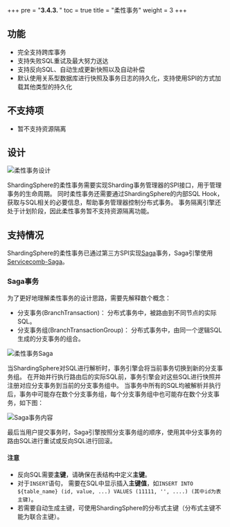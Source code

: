 +++
pre = "<b>3.4.3. </b>"
toc = true
title = "柔性事务"
weight = 3
+++

## 功能

* 完全支持跨库事务
* 支持失败SQL重试及最大努力送达
* 支持反向SQL、自动生成更新快照以及自动补偿
* 默认使用关系型数据库进行快照及事务日志的持久化，支持使用SPI的方式加载其他类型的持久化

## 不支持项

* 暂不支持资源隔离

## 设计

![柔性事务设计](https://shardingsphere.apache.org/document/current/img/transaction/transaction-base-design_cn.png)

ShardingSphere的柔性事务需要实现Sharding事务管理器的SPI接口，用于管理事务的生命周期。
同时柔性事务还需要通过ShardingSphere的内部SQL Hook，获取与SQL相关的必要信息，帮助事务管理器控制分布式事务。
事务隔离引擎还处于计划阶段，因此柔性事务暂不支持资源隔离功能。

## 支持情况

ShardingSphere的柔性事务已通过第三方SPI实现[Saga](https://www.cs.cornell.edu/andru/cs711/2002fa/reading/sagas.pdf)事务，Saga引擎使用[Servicecomb-Saga](https://github.com/apache/servicecomb-saga-actuator)。

### Saga事务

为了更好地理解柔性事务的设计思路，需要先解释数个概念：

* 分支事务(BranchTransaction)： 分布式事务中，被路由到不同节点的实际SQL。
* 分支事务组(BranchTransactionGroup)： 分布式事务中，由同一个逻辑SQL生成的分支事务的组合。

![柔性事务Saga](https://shardingsphere.apache.org/document/current/img/transaction/saga-transaction-saga-design_cn.jpg)

当ShardingSphere对SQL进行解析时，事务引擎会将当前事务切换到新的分支事务组。
在开始并行执行路由后的实际SQL前，事务引擎会对这些SQL进行快照并注册对应分支事务到当前的分支事务组中。
当事务中所有的SQL均被解析并执行后，事务中可能存在数个分支事务组，每个分支事务组中也可能存在数个分支事务，如下图：

![Saga事务内容](https://shardingsphere.apache.org/document/current/img/transaction/saga-transaction-context_cn.jpg)

最后当用户提交事务时，Saga引擎按照分支事务组的顺序，使用其中分支事务的路由SQL进行重试或反向SQL进行回滚。

#### 注意
* 反向SQL需要**主键**，请确保在表结构中定义**主键**。
* 对于`INSERT`语句， 需要在SQL中显示插入**主键值**，如`INSERT INTO ${table_name} (id, value, ...) VALUES (11111, '', ....) (其中id为表主键)`。
* 若需要自动生成主键，可使用ShardingSphere的分布式主键（分布式主键不能为联合主键）。
